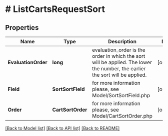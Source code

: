 # # ListCartsRequestSort


## Properties 


Name | Type | Description | Notes
------------ | ------------- | ------------- | -------------
**EvaluationOrder**| **long** | evaluation_order is the order in which the sort will be applied. The lower the number, the earlier the sort will be applied.  | [optional]
**Field**| **SortSortField** |  for more information please, see Model/SortSortField.php  | [optional]
**Order**| **CartSortOrder** |  for more information please, see Model/CartSortOrder.php  | [optional]


[[Back to Model list]](../../README.md#models) [[Back to API list]](../../README.md#endpoints) [[Back to README]](../../README.md)


